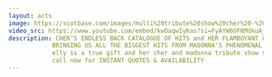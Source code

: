 ```yaml
---
layout: acts
image: https://scotbase.com/images/multi%20tribute%20show%20cher%20-%20madonna.jpg?crc=332875542
video_src: https://www.youtube.com/embed/kwOaqwIyKas?si=FyAYW6OFKMdkuAjb
description: CHER’S ENDLESS BACK CATALOGUE OF HITS and HER FLAMBOYANT COSTUMES AND WIGS ENSURES THAT THIS LEGENDARY LADY’S APPEAL ENDURES, AND ELLY JARMAIN’S REMARKABLY ACCURATE PORTRAYAL OF HER MUST BE SEEN, AND HEARD, TO BE BELIEVED. <hr>
            BRINGING US ALL THE BIGGEST HITS FROM MADONNA'S PHENOMENAL 25 YEARS OF WORLD DOMINATION, ELLY JARMAIN LEAVES NO STONE UNTURNED IN HER ATTENTION TO DETAIL IN THIS SPECTACULAR STAGE SHOW. THE VOICE, THE MOVES AND THE IMAGE ARE ALL PERFECTLY RECREATED BY THIS UNCANNY LOOKALIKE, WHO REMINDS US ALL WHY MADONNA IS THE BIGGEST SELLING FEMALE ARTIST OF ALL TIME. <hr>
            elly is a true gift and her cher and madonna tribute show sells tickets fast. <hr>
            call now for INSTANT QUOTES & AVAILABILITY
---
```

